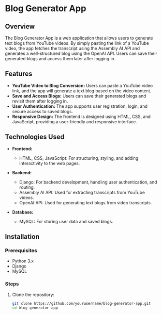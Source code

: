 # Blog Generator App

## Overview
The Blog Generator App is a web application that allows users to generate text blogs from YouTube videos. By simply pasting the link of a YouTube video, the app fetches the transcript using the Assembly AI API and generates a well-structured blog using the OpenAI API. Users can save their generated blogs and access them later after logging in.

## Features
- **YouTube Video to Blog Conversion:** Users can paste a YouTube video link, and the app will generate a text blog based on the video content.
- **Save and Access Blogs:** Users can save their generated blogs and revisit them after logging in.
- **User Authentication:** The app supports user registration, login, and secure access to saved blogs.
- **Responsive Design:** The frontend is designed using HTML, CSS, and JavaScript, providing a user-friendly and responsive interface.

## Technologies Used
- **Frontend:**
  - HTML, CSS, JavaScript: For structuring, styling, and adding interactivity to the web pages.

- **Backend:**
  - Django: For backend development, handling user authentication, and routing.
  - Assembly AI API: Used for extracting transcripts from YouTube videos.
  - OpenAI API: Used for generating text blogs from video transcripts.

- **Database:**
  - MySQL: For storing user data and saved blogs.

## Installation

### Prerequisites
- Python 3.x
- Django
- MySQL

### Steps
1. Clone the repository:
   ```bash
   git clone https://github.com/yourusername/blog-generator-app.git
   cd blog-generator-app
